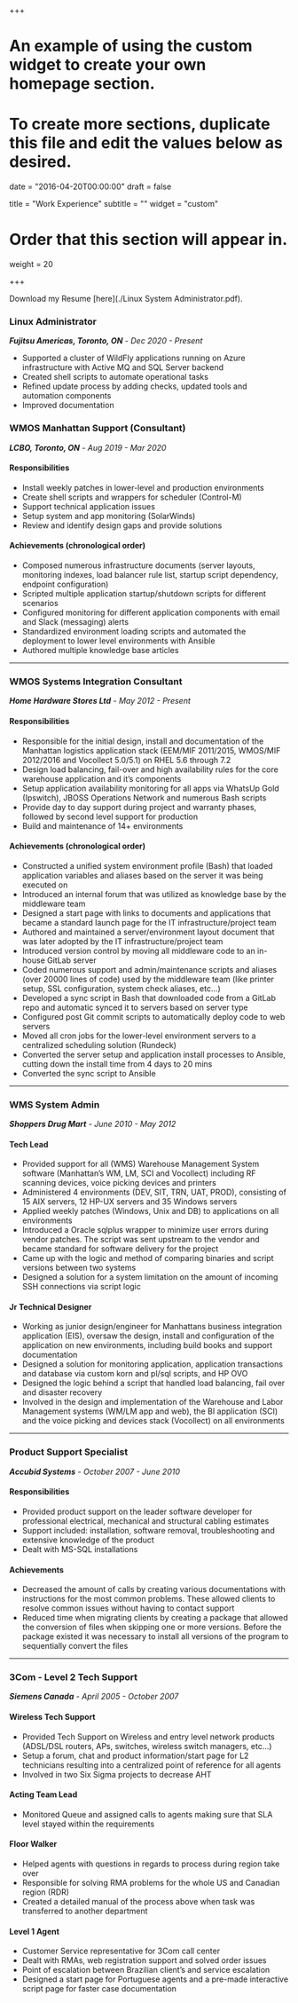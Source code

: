 +++
# An example of using the custom widget to create your own homepage section.
# To create more sections, duplicate this file and edit the values below as desired.

date = "2016-04-20T00:00:00"
draft = false

title = "Work Experience"
subtitle = ""
widget = "custom"

# Order that this section will appear in.
weight = 20

+++

<i class="fas fa-download pr-1 fa-fw"> </i>Download my Resume [here](./Linux System Administrator.pdf).

### Linux Administrator
_**Fujitsu Americas, Toronto, ON**_ - _Dec 2020 - Present_

- Supported a cluster of WildFly applications running on Azure infrastructure with Active MQ and SQL Server backend
- Created shell scripts to automate operational tasks
- Refined update process by adding checks, updated tools and automation components
- Improved documentation

### WMOS Manhattan Support (Consultant)
_**LCBO, Toronto, ON**_ - _Aug 2019 - Mar 2020_

#### Responsibilities
- Install weekly patches in lower-level and production environments
- Create shell scripts and wrappers for scheduler (Control-M)
- Support technical application issues
- Setup system and app monitoring (SolarWinds)
- Review and identify design gaps and provide solutions

#### Achievements (chronological order)
- Composed numerous infrastructure documents (server layouts, monitoring indexes, load balancer rule list, startup script dependency, endpoint configuration)
- Scripted multiple application startup/shutdown scripts for different scenarios
- Configured monitoring for different application components with email and Slack (messaging) alerts
- Standardized environment loading scripts and automated the deployment to lower level environments with Ansible
- Authored multiple knowledge base articles

* * *

### WMOS Systems Integration Consultant
***Home Hardware Stores Ltd*** - *May 2012 - Present*

#### Responsibilities
- Responsible for the initial design, install and documentation of the Manhattan logistics application stack (EEM/MIF 2011/2015, WMOS/MIF 2012/2016 and Vocollect 5.0/5.1) on RHEL 5.6 through 7.2
- Design load balancing, fail-over and high availability rules for the core warehouse application and it’s components
- Setup application availability monitoring for all apps via WhatsUp Gold (Ipswitch), JBOSS Operations Network and numerous Bash scripts
- Provide day to day support during project and warranty phases, followed by second level support for production
- Build and maintenance of 14+ environments

#### Achievements (chronological order)
- Constructed a unified system environment profile (Bash) that loaded application variables and aliases based on the server it was being executed on
- Introduced an internal forum that was utilized as knowledge base by the middleware team
- Designed a start page with links to documents and applications that became a standard launch page for the IT infrastructure/project team
- Authored and maintained a server/environment layout document that was later adopted by the IT infrastructure/project team
- Introduced version control by moving all middleware code to an in-house GitLab server
- Coded numerous support and admin/maintenance scripts and aliases (over 20000 lines of code) used by the middleware team (like printer setup, SSL configuration, system check aliases, etc...)
- Developed a sync script in Bash that downloaded code from a GitLab repo and automatic synced it to servers based on server type
- Configured post Git commit scripts to automatically deploy code to web servers
- Moved all cron jobs for the lower-level environment servers to a centralized scheduling solution (Rundeck)
- Converted the server setup and application install processes to Ansible, cutting down the install time from 4 days to 20 mins
- Converted the sync script to Ansible

* * *

### WMS System Admin
***Shoppers Drug Mart*** -
*June 2010 - May 2012*

#### Tech Lead

- Provided support for all (WMS) Warehouse Management System software (Manhattan’s WM, LM, SCI and Vocollect) including RF scanning devices, voice picking devices and printers
- Administered 4 environments (DEV, SIT, TRN, UAT, PROD), consisting of 15 AIX servers, 12 HP-UX servers and 35 Windows servers
- Applied weekly patches (Windows, Unix and DB) to applications on all environments
- Introduced a Oracle sqlplus wrapper to minimize user errors during vendor patches. The script was sent upstream to the vendor and became standard for software delivery for the project
- Came up with the logic and method of comparing binaries and script versions between two systems
- Designed a solution for a system limitation on the amount of incoming SSH connections via script logic

#### Jr Technical Designer

- Working as junior design/engineer for Manhattans business integration application (EIS), oversaw the design, install and configuration of the application on new environments, including build books and support documentation
- Designed a solution for monitoring application, application transactions and database via custom korn and pl/sql scripts, and HP OVO
- Designed the logic behind a script that handled load balancing, fail over and disaster recovery
- Involved in the design and implementation of the Warehouse and Labor Management systems (WM/LM app and web), the BI application (SCI) and the voice picking and devices stack (Vocollect) on all environments

* * *

### Product Support Specialist
***Accubid Systems*** -
*October 2007 - June 2010*

#### Responsibilities

- Provided product support on the leader software developer for professional electrical, mechanical and structural cabling estimates
- Support included: installation, software removal, troubleshooting and extensive knowledge of the product
- Dealt with MS-SQL installations

#### Achievements

- Decreased the amount of calls by creating various documentations with instructions for the most common problems. These allowed clients to resolve common issues without having to contact support
- Reduced time when migrating clients by creating a package that allowed the conversion of files when skipping one or more versions. Before the package existed it was necessary to install all versions of the program to sequentially convert the files

* * *

### 3Com - Level 2 Tech Support
***Siemens Canada*** -
*April 2005 - October 2007*

#### Wireless Tech Support
- Provided Tech Support on Wireless and entry level network products (ADSL/DSL routers, APs, switches, wireless switch managers, etc...)
- Setup a forum, chat and product information/start page for L2 technicians resulting into a centralized point of reference for all agents
- Involved in two Six Sigma projects to decrease AHT

#### Acting Team Lead
- Monitored Queue and assigned calls to agents making sure that SLA level stayed within the requirements

#### Floor Walker
- Helped agents with questions in regards to process during region take over
- Responsible for solving RMA problems for the whole US and Canadian region (RDR)
- Created a detailed manual of the process above when task was transferred to another department

#### Level 1 Agent
- Customer Service representative for 3Com call center
- Dealt with RMAs, web registration support and solved order issues
- Point of escalation between Brazilian client’s and service escalation
- Designed a start page for Portuguese agents and a pre-made interactive script page for faster case documentation
